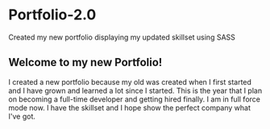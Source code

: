 # Portfolio-2.0
Created my new portfolio displaying my updated skillset using SASS

## Welcome to my new Portfolio!
I created a new portfolio because my old was created when I first started and I have grown and learned a lot since I started.
This is the year that I plan on becoming a full-time developer and getting hired finally. I am in full force mode now. I have the
skillset and I hope show the perfect company what I've got.
